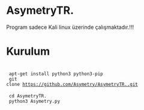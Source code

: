 # AsymetryTR.
  
   Program sadece Kali linux üzerinde çalışmaktadır.!!!
   
# Kurulum

<br><code> apt-get install python3 python3-pip </code>
<br><code> git clone https://github.com/Asymetry/AsymetryTR..git </code>
<br><code> cd AsymetryTR. </code> 
<br><code> python3 Asymetry.py </code>
